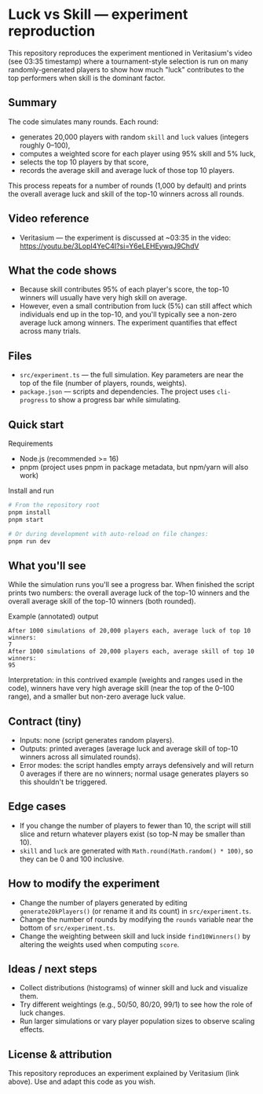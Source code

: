 # Luck vs Skill — experiment reproduction

This repository reproduces the experiment mentioned in Veritasium's video (see 03:35 timestamp) where a tournament-style selection is run on many randomly-generated players to show how much "luck" contributes to the top performers when skill is the dominant factor.

Summary
-------

The code simulates many rounds. Each round:

- generates 20,000 players with random `skill` and `luck` values (integers roughly 0–100),
- computes a weighted score for each player using 95% skill and 5% luck,
- selects the top 10 players by that score,
- records the average skill and average luck of those top 10 players.

This process repeats for a number of rounds (1,000 by default) and prints the overall average luck and skill of the top-10 winners across all rounds.

Video reference
---------------

- Veritasium — the experiment is discussed at ~03:35 in the video: https://youtu.be/3LopI4YeC4I?si=Y6eLEHEywqJ9ChdV

What the code shows
-------------------

- Because skill contributes 95% of each player's score, the top-10 winners will usually have very high skill on average.
- However, even a small contribution from luck (5%) can still affect which individuals end up in the top-10, and you'll typically see a non-zero average luck among winners. The experiment quantifies that effect across many trials.

Files
-----

- `src/experiment.ts` — the full simulation. Key parameters are near the top of the file (number of players, rounds, weights).
- `package.json` — scripts and dependencies. The project uses `cli-progress` to show a progress bar while simulating.

Quick start
-----------

Requirements

- Node.js (recommended >= 16)
- pnpm (project uses pnpm in package metadata, but npm/yarn will also work)

Install and run

```bash
# From the repository root
pnpm install
pnpm start

# Or during development with auto-reload on file changes:
pnpm run dev
```

What you'll see
---------------

While the simulation runs you'll see a progress bar. When finished the script prints two numbers: the overall average luck of the top-10 winners and the overall average skill of the top-10 winners (both rounded).

Example (annotated) output

```
After 1000 simulations of 20,000 players each, average luck of top 10 winners:
7
After 1000 simulations of 20,000 players each, average skill of top 10 winners:
95
```

Interpretation: in this contrived example (weights and ranges used in the code), winners have very high average skill (near the top of the 0–100 range), and a smaller but non-zero average luck value.

Contract (tiny)
----------------

- Inputs: none (script generates random players).
- Outputs: printed averages (average luck and average skill of top-10 winners across all simulated rounds).
- Error modes: the script handles empty arrays defensively and will return 0 averages if there are no winners; normal usage generates players so this shouldn't be triggered.

Edge cases
----------

- If you change the number of players to fewer than 10, the script will still slice and return whatever players exist (so top-N may be smaller than 10).
- `skill` and `luck` are generated with `Math.round(Math.random() * 100)`, so they can be 0 and 100 inclusive.

How to modify the experiment
----------------------------

- Change the number of players generated by editing `generate20kPlayers()` (or rename it and its count) in `src/experiment.ts`.
- Change the number of rounds by modifying the `rounds` variable near the bottom of `src/experiment.ts`.
- Change the weighting between skill and luck inside `find10Winners()` by altering the weights used when computing `score`.

Ideas / next steps
------------------

- Collect distributions (histograms) of winner skill and luck and visualize them.
- Try different weightings (e.g., 50/50, 80/20, 99/1) to see how the role of luck changes.
- Run larger simulations or vary player population sizes to observe scaling effects.

License & attribution
---------------------

This repository reproduces an experiment explained by Veritasium (link above). Use and adapt this code as you wish.

